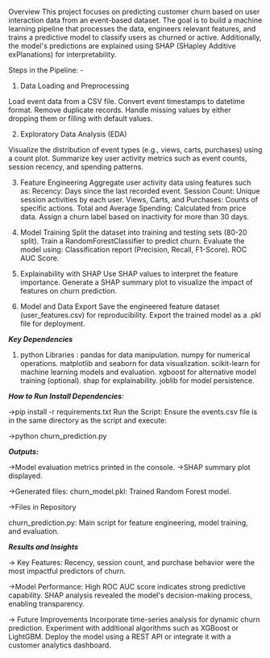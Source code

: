 Overview
This project focuses on predicting customer churn based on user interaction data from an event-based dataset. 
The goal is to build a machine learning pipeline that processes the data, engineers relevant features, and trains a
predictive model to classify users as churned or active. Additionally, the model's predictions are explained
using SHAP (SHapley Additive exPlanations) for interpretability.

Steps in the Pipeline: -
1) Data Loading and Preprocessing

Load event data from a CSV file.
Convert event timestamps to datetime format.
Remove duplicate records.
Handle missing values by either dropping them or filling with default values.

2) Exploratory Data Analysis (EDA)

Visualize the distribution of event types (e.g., views, carts, purchases) using a count plot.
Summarize key user activity metrics such as event counts, session recency, and spending patterns.

3) Feature Engineering
Aggregate user activity data using features such as:
Recency: Days since the last recorded event.
Session Count: Unique session activities by each user.
Views, Carts, and Purchases: Counts of specific actions.
Total and Average Spending: Calculated from price data.
Assign a churn label based on inactivity for more than 30 days.

4) Model Training
Split the dataset into training and testing sets (80-20 split).
Train a RandomForestClassifier to predict churn.
Evaluate the model using:
Classification report (Precision, Recall, F1-Score).
ROC AUC Score.

5) Explainability with SHAP
Use SHAP values to interpret the feature importance.
Generate a SHAP summary plot to visualize the impact of features on churn prediction.

6) Model and Data Export
Save the engineered feature dataset (user_features.csv) for reproducibility.
Export the trained model as a .pkl file for deployment.

***Key Dependencies***


1) python Libraries :
pandas for data manipulation.
numpy for numerical operations.
matplotlib and seaborn for data visualization.
scikit-learn for machine learning models and evaluation.
xgboost for alternative model training (optional).
shap for explainability.
joblib for model persistence.


***How to Run***
***Install Dependencies***:

->pip install -r requirements.txt
Run the Script: Ensure the events.csv file is in the same directory as the script and execute:

->python churn_prediction.py


***Outputs:***

->Model evaluation metrics printed in the console.
->SHAP summary plot displayed.

->Generated files:
churn_model.pkl: Trained Random Forest model.

->Files in Repository

churn_prediction.py: Main script for feature engineering, model training, and evaluation.

***Results and Insights***

-> Key Features:
Recency, session count, and purchase behavior were the most impactful predictors of churn.

->Model Performance:
High ROC AUC score indicates strong predictive capability.
SHAP analysis revealed the model's decision-making process, enabling transparency.

-> Future Improvements
Incorporate time-series analysis for dynamic churn prediction.
Experiment with additional algorithms such as XGBoost or LightGBM.
Deploy the model using a REST API or integrate it with a customer analytics dashboard.
